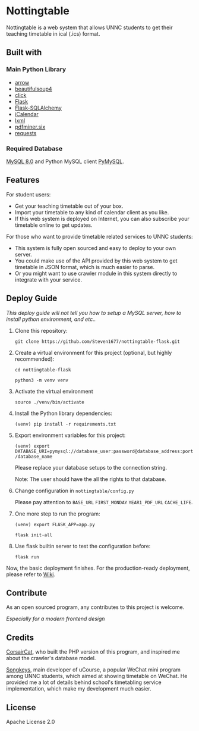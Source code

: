 # Nottingtable
Nottingtable is a web system that allows UNNC students to 
get their teaching timetable in ical (.ics) format.

## Built with
### Main Python Library 
- [arrow](https://github.com/arrow-py/arrow)
- [beautifulsoup4](https://www.crummy.com/software/BeautifulSoup/)
- [click](https://github.com/pallets/click)
- [Flask](https://github.com/pallets/flask/)
- [Flask-SQLAlchemy](https://github.com/pallets/flask-sqlalchemy)
- [iCalendar](https://github.com/collective/icalendar)
- [lxml](https://github.com/lxml/lxml)
- [pdfminer.six](https://github.com/pdfminer/pdfminer.six)
- [requests](https://github.com/psf/requests)
### Required Database
[MySQL 8.0](https://dev.mysql.com/downloads/) and Python MySQL client [PyMySQL](https://github.com/PyMySQL/PyMySQL).

## Features
For student users:
- Get your teaching timetable out of your box.
- Import your timetable to any kind of calendar client as you like.
- If this web system is deployed on Internet, you can also subscribe 
your timetable online to get updates.

For those who want to provide timetable related services to UNNC students:
- This system is fully open sourced and easy to deploy to your own server.
- You could make use of the API provided by this web system to get timetable
in JSON format, which is much easier to parse.
- Or you might want to use crawler module in this system directly to integrate with your service.

## Deploy Guide
*This deploy guide will not tell you how to setup a MySQL server, 
how to install python environment, and etc..*
1. Clone this repository:

    `git clone https://github.com/Steven1677/nottingtable-flask.git`
   
2. Create a virtual environment for this project (optional, but highly recommended):
    
    `cd nottingtable-flask`
    
    `python3 -m venv venv`

3. Activate the virtual environment
    
    `source ./venv/bin/activate`

4. Install the Python library dependencies:

    `(venv) pip install -r requirements.txt`

5. Export environment variables for this project:

    `(venv) export DATABASE_URI=pymysql://database_user:password@database_address:port/database_name`
    
    Please replace your database setups to the connection string.
    
    Note: The user should have the all the rights to that database.

6. Change configuration in `nottingtable/config.py`
    
    Please pay attention to `BASE_URL` `FIRST_MONDAY` `YEAR1_PDF_URL` `CACHE_LIFE`.
    
7. One more step to run the program:

    `(venv) export FLASK_APP=app.py`
    
    `flask init-all`
    
8. Use flask builtin server to test the configuration before:

    `flask run`

Now, the basic deployment finishes. For the production-ready
deployment, please refer to [Wiki](https://github.com/Steven1677/nottingtable-flask/wiki/Deploy-for-Production).

## Contribute
As an open sourced program, any contributes to this project is welcome.

*Especially for a modern frontend design*

## Credits
[CorsairCat](https://github.com/CorsairCat), who built the PHP version of this program,
and inspired me about the crawler's database model.

[Songkeys](https://github.com/Songkeys), main developer of uCourse, a popular
WeChat mini program among UNNC students, which aimed at showing timetable on WeChat.
He provided me a lot of details behind school's timetabling service implementation,
which make my development much easier.

## License
Apache License 2.0